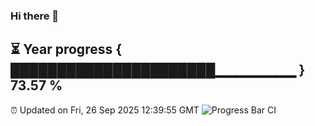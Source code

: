 ### Hi there 👋
⏳ Year progress { ██████████████████████▁▁▁▁▁▁▁▁ } 73.57 %
---
⏰ Updated on Fri, 26 Sep 2025 12:39:55 GMT
![Progress Bar CI](https://github.com/liununu/liununu/workflows/Progress%20Bar%20CI/badge.svg)
